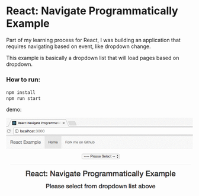 # React: Navigate Programmatically Example
Part of my learning process for React, I was building an application that requires navigating based on event, like dropdown change.

This example is basically a dropdown list that will load pages based on dropdown.


### How to run:

```
npm install
npm run start
```


demo:

![](./docs/images/react-demo.gif)


